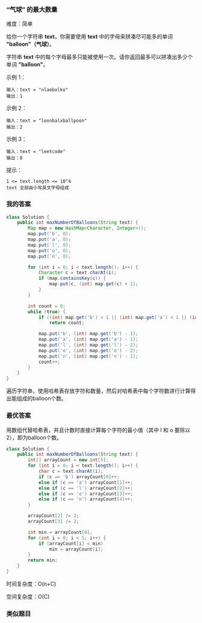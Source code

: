 ### “气球” 的最大数量

难度：简单



给你一个字符串 **text**，你需要使用 **text** 中的字母来拼凑尽可能多的单词 **"balloon"（气球）**。

字符串 **text** 中的每个字母最多只能被使用一次。请你返回最多可以拼凑出多少个单词 **"balloon"**。

 

示例 1：

```
输入：text = "nlaebolko"
输出：1
```

示例 2：

```
输入：text = "loonbalxballpoon"
输出：2
```

示例 3：

```
输入：text = "leetcode"
输出：0
```

 

提示：

    1 <= text.length <= 10^4
    text 全部由小写英文字母组成





### 我的答案

```java
class Solution {
    public int maxNumberOfBalloons(String text) {
        Map map = new HashMap<Character, Integer>();
        map.put('b', 0);
        map.put('a', 0);
        map.put('l', 0);
        map.put('o', 0);
        map.put('n', 0);

        for (int i = 0; i < text.length(); i++) {
            Character c = text.charAt(i);
            if (map.containsKey(c)) {
                map.put(c, (int) map.get(c) + 1);
            }
        }

        int count = 0;
        while (true) {
            if ((int) map.get('b') < 1 || (int) map.get('a') < 1 || (int) map.get('l') < 2 || (int) map.get('o') < 2 || (int) map.get('n') < 1)
                return count;

            map.put('b', (int) map.get('b') - 1);
            map.put('a', (int) map.get('a') - 1);
            map.put('l', (int) map.get('l') - 2);
            map.put('o', (int) map.get('o') - 2);
            map.put('n', (int) map.get('n') - 1);
            count++;
        }
    }
}
```

遍历字符串，使用哈希表存放字符和数量，然后对哈希表中每个字符数进行计算得出能组成的balloon个数。





### 最优答案

用数组代替哈希表，并且计数时直接计算每个字符的最小值（其中 l 和 o 要除以2），即为balloon个数。

```java
class Solution {
    public int maxNumberOfBalloons(String text) {
        int[] arrayCount = new int[5];
        for (int i = 0; i < text.length(); i++) {
            char c = text.charAt(i);
            if (c == 'b') arrayCount[0]++;
            else if (c == 'a') arrayCount[1]++;
            else if (c == 'l') arrayCount[2]++;
            else if (c == 'o') arrayCount[3]++;
            else if (c == 'n') arrayCount[4]++;
        }

        arrayCount[2] /= 2;
        arrayCount[3] /= 2;

        int min = arrayCount[0];
        for (int i = 0; i < 5; i++) {
            if (arrayCount[i] < min)
                min = arrayCount[i];
        }
        return min;
    }
}
```



时间复杂度：O(n+C)

空间复杂度：O(C)





### 类似题目

